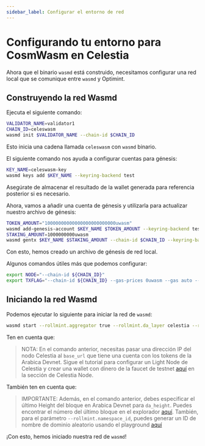 ```yaml
---
sidebar_label: Configurar el entorno de red
---
```


# Configurando tu entorno para CosmWasm en Celestia

Ahora que el binario `wasmd` está construido, necesitamos configurar una red local que se comunique entre `wasmd` y Optimint.

## Construyendo la red Wasmd

Ejecuta el siguiente comando:

```sh
VALIDATOR_NAME=validator1
CHAIN_ID=celeswasm
wasmd init $VALIDATOR_NAME --chain-id $CHAIN_ID
```

Esto inicia una cadena llamada `celeswasm` con `wasmd` binario.

El siguiente comando nos ayuda a configurar cuentas para génesis:

```sh
KEY_NAME=celeswasm-key
wasmd keys add $KEY_NAME --keyring-backend test
```

Asegúrate de almacenar el resultado de la wallet generada para referencia posterior si es necesario.

Ahora, vamos a añadir una cuenta de génesis y utilizarla para actualizar nuestro archivo de génesis:

```sh
TOKEN_AMOUNT="10000000000000000000000000uwasm"
wasmd add-genesis-account $KEY_NAME $TOKEN_AMOUNT --keyring-backend test
STAKING_AMOUNT=1000000000uwasm
wasmd gentx $KEY_NAME $STAKING_AMOUNT --chain-id $CHAIN_ID --keyring-backend test
```

Con esto, hemos creado un archivo de génesis de red local.

Algunos comandos útiles más que podemos configurar:

<!-- markdownlint-disable MD013 -->
```sh
export NODE="--chain-id ${CHAIN_ID}"
export TXFLAG="--chain-id ${CHAIN_ID} --gas-prices 0uwasm --gas auto --gas-adjustment 1.3"
```
<!-- markdownlint-enable MD013 -->

## Iniciando la red Wasmd

Podemos ejecutar lo siguiente para iniciar la red de `wasmd`:

<!-- markdownlint-disable MD013 -->
```sh
wasmd start --rollmint.aggregator true --rollmint.da_layer celestia --rollmint.da_config='{"base_url":"http://XXX.XXX.XXX.XXX:26658","timeout":60000000000,"gas_limit":6000000}' --rollmint.namespace_id 000000000000FFFF --rollmint.da_start_height XXXXX
```
<!-- markdownlint-enable MD013 -->

Ten en cuenta que:

> NOTA: En el comando anterior, necesitas pasar una dirección IP del nodo Celestia al `base_url` que tiene una cuenta con los tokens de la Arabica Devnet. Sigue el tutorial para configurar un Light Node de Celestia y crear una wallet con dinero de la faucet de testnet [aquí](./node-tutorial.md) en la sección de Celestia Node.

También ten en cuenta que:

> IMPORTANTE: Además, en el comando anterior, debes especificar el último Height del bloque en Arabica Devnet para `da_height`. Puedes encontrar el número del último bloque en el explorador [aquí](https://explorer.celestia.observer/arabica). También, para el parámetro `--rollmint.namespace_id`, puedes generar un ID de nombre de dominio aleatorio usando el playground [aquí](https://go.dev/play/p/7ltvaj8lhRl)

¡Con esto, hemos iniciado nuestra red de `wasmd`!
